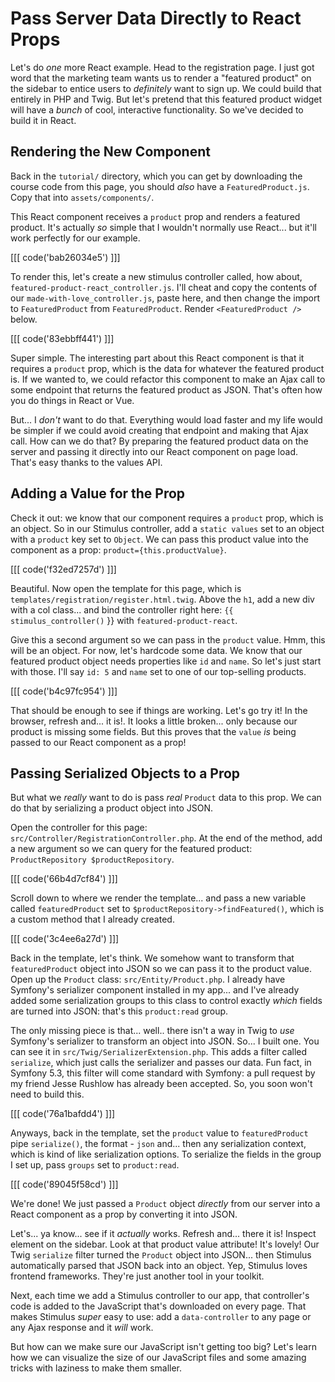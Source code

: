 # Pass Server Data Directly to React Props

Let's do *one* more React example. Head to the registration page. I just got word
that the marketing team wants us to render a "featured product" on the sidebar to
entice users to *definitely* want to sign up. We could build that entirely in PHP
and Twig. But let's pretend that this featured product widget will have a *bunch*
of cool, interactive functionality. So we've decided to build it in React.

## Rendering the New Component

Back in the `tutorial/` directory, which you can get by downloading the
course code from this page, you should *also* have a `FeaturedProduct.js`. Copy
that into `assets/components/`.

This React component receives a `product` prop and renders a featured product.
It's actually *so* simple that I wouldn't normally use React... but it'll work
perfectly for our example.

[[[ code('bab26034e5') ]]]

To render this, let's create a new stimulus controller called, how about,
`featured-product-react_controller.js`. I'll cheat and copy the contents of our
`made-with-love_controller.js`, paste here, and then change the import to
`FeaturedProduct` from `FeaturedProduct`. Render `<FeaturedProduct />` below.

[[[ code('83ebbff441') ]]]

Super simple. The interesting part about this React component is that it requires
a `product` prop, which is the data for whatever the featured product is. If we
wanted to, we could refactor this component to make an Ajax call to some endpoint
that returns the featured product as JSON. That's often how you do things in
React or Vue.

But... I *don't* want to do that. Everything would load faster and my life would
be simpler if we could avoid creating that endpoint and making that Ajax call.
How can we do that? By preparing the featured product data on the server and
passing it directly into our React component on page load. That's easy thanks
to the values API.

## Adding a Value for the Prop

Check it out: we know that our component requires a `product` prop, which is an
object. So in our Stimulus controller, add a `static values` set to an object
with a `product` key set to `Object`. We can pass this product value into the
component as a prop: `product={this.productValue}`.

[[[ code('f32ed7257d') ]]]

Beautiful. Now open the template for this page, which is
`templates/registration/register.html.twig`. Above the `h1`, add a new div with
a col class... and bind the controller right here:
`{{ stimulus_controller()` }} with `featured-product-react`.

Give this a second argument so we can pass in the `product` value. Hmm, this will
be an object. For now, let's hardcode some data. We know that our featured product
object needs properties like `id` and `name`. So let's just start with those.
I'll say `id: 5` and `name` set to one of our top-selling products.

[[[ code('b4c97fc954') ]]]

That should be enough to see if things are working. Let's go try it! In the browser,
refresh and... it is!. It looks a little broken... only because our product is
missing some fields. But this proves that the `value` *is* being passed to our React
component as a prop!

## Passing Serialized Objects to a Prop

But what we *really* want to do is pass *real* `Product` data to this prop. We
can do that by serializing a product object into JSON.

Open the controller for this page: `src/Controller/RegistrationController.php`.
At the end of the method, add a new argument so we can query for the featured
product: `ProductRepository $productRepository`.

[[[ code('66b4d7cf84') ]]]

Scroll down to where we render the template... and pass a new variable called
`featuredProduct` set to `$productRepository->findFeatured()`, which is a custom
method that I already created.

[[[ code('3c4ee6a27d') ]]]

Back in the template, let's think. We somehow want to transform that
`featuredProduct` object into JSON so we can pass it to the product value. Open
up the `Product` class: `src/Entity/Product.php`. I already have Symfony's
serializer component installed in my app... and I've already added some
serialization groups to this class to control exactly *which* fields are turned
into JSON: that's this `product:read` group.

The only missing piece is that... well.. there isn't a way in Twig to *use*
Symfony's serializer to transform an object into JSON. So... I built one. You can
see it in `src/Twig/SerializerExtension.php`. This adds a filter called `serialize`,
which just calls the serializer and passes our data. Fun fact, in Symfony 5.3,
this filter will come standard with Symfony: a pull request by my friend Jesse
Rushlow has already been accepted. So, you soon won't need to build this.

[[[ code('76a1bafdd4') ]]]

Anyways, back in the template, set the `product` value to `featuredProduct`
pipe `serialize()`, the format - `json` and... then any serialization
context, which is kind of like serialization options. To serialize the fields in
the group I set up, pass `groups` set to `product:read`.

[[[ code('89045f58cd') ]]]

We're done! We just passed a `Product` object *directly* from our server into
a React component as a prop by converting it into JSON.

Let's... ya know... see if it *actually* works. Refresh and... there it is!
Inspect element on the sidebar. Look at that product value attribute! It's
lovely! Our Twig `serialize` filter turned the `Product` object into JSON...
then Stimulus automatically parsed that JSON back into an object. Yep, Stimulus
loves frontend frameworks. They're just another tool in your toolkit.

Next, each time we add a Stimulus controller to our app, that controller's code
is added to the JavaScript that's downloaded on every page. That makes Stimulus
*super* easy to use: add a `data-controller` to any page or any Ajax response
and it *will* work.

But how can we make sure our JavaScript isn't getting too big? Let's learn
how we can visualize the size of our JavaScript files and some amazing tricks
with laziness to make them smaller.
